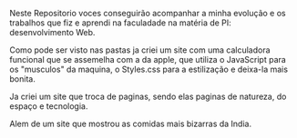 Neste Repositorio voces conseguirão acompanhar a minha evolução e os trabalhos que fiz e aprendi na faculadade na matéria de PI: desenvolvimento Web.

Como pode ser visto nas pastas ja criei um site com uma calculadora funcional que se assemelha com a da apple, que utiliza o JavaScript para os "musculos" da maquina, o Styles.css para a estilização e deixa-la mais bonita.

Ja criei um site que troca de paginas, sendo elas paginas de natureza, do espaço e tecnologia.

Alem de um site que mostrou as comidas mais bizarras da India.


